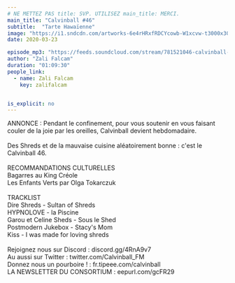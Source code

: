```yaml
---
# NE METTEZ PAS title: SVP. UTILISEZ main_title: MERCI.
main_title: "Calvinball #46"
subtitle:  "Tarte Hawaïenne"
image: "https://i1.sndcdn.com/artworks-6e4rHRxfRDCYcowb-W1xcvw-t3000x3000.jpg"
date: 2020-03-23

episode_mp3: "https://feeds.soundcloud.com/stream/781521046-calvinball-radio-calvinball-46-tarte-hawaienne.mp3"
author: "Zali Falcam"
duration: "01:09:30"
people_link: 
  - name: Zali Falcam
    key: zalifalcam


is_explicit: no
---
```


<PodcastHeader/>

<!-- ECRIRE LA DESCRIPTION DE L'EPISODE SOUS CETTE LIGNE -->
ANNONCE : Pendant le confinement, pour vous soutenir en vous faisant couler de la joie par les oreilles, Calvinball devient hebdomadaire.<br><br>Des Shreds et de la mauvaise cuisine aléatoirement bonne : c'est le Calvinball 46.<br><br>RECOMMANDATIONS CULTURELLES<br>Bagarres au King Créole<br>Les Enfants Verts par Olga Tokarczuk<br><br>TRACKLIST<br>Dire Shreds - Sultan of Shreds<br>HYPNOLOVE - la Piscine<br>Garou et Celine Sheds - Sous le Shed<br>Postmodern Jukebox - Stacy's Mom<br>Kiss - I was made for loving shreds<br><br>Rejoignez nous sur Discord : discord.gg/4RnA9v7<br>Au aussi sur Twitter : twitter.com/Calvinball_FM<br>Donnez nous un pourboire ! : fr.tipeee.com/calvinball<br>LA NEWSLETTER DU CONSORTIUM : eepurl.com/gcFR29

